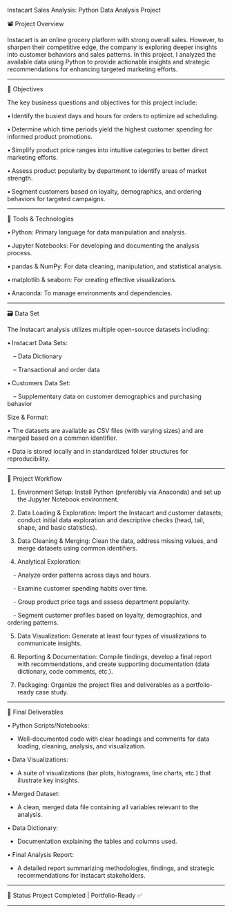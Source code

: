 Instacart Sales Analysis: Python Data Analysis Project

📽️ Project Overview

Instacart is an online grocery platform with strong overall sales. However, to sharpen their competitive edge, the company is exploring deeper insights into customer behaviors and sales patterns.  In this project, I analyzed the available data using Python to provide actionable insights and strategic recommendations for enhancing targeted marketing efforts.
________________________________________

🎯 Objectives

The key business questions and objectives for this project include:

• Identify the busiest days and hours for orders to optimize ad scheduling.

• Determine which time periods yield the highest customer spending for informed product promotions.

• Simplify product price ranges into intuitive categories to better direct marketing efforts.

• Assess product popularity by department to identify areas of market strength.

• Segment customers based on loyalty, demographics, and ordering behaviors for targeted campaigns.

________________________________________

🧰 Tools & Technologies

• Python: Primary language for data manipulation and analysis.

• Jupyter Notebooks: For developing and documenting the analysis process.

• pandas & NumPy: For data cleaning, manipulation, and statistical analysis.

• matplotlib & seaborn: For creating effective visualizations.

• Anaconda: To manage environments and dependencies.

________________________________________

🗃️ Data Set

The Instacart analysis utilizes multiple open-source datasets including:

• Instacart Data Sets:

 – Data Dictionary
 
 – Transactional and order data
 
• Customers Data Set:

 – Supplementary data on customer demographics and purchasing behavior
 
Size & Format:

• The datasets are available as CSV files (with varying sizes) and are merged based on a common identifier.

• Data is stored locally and in standardized folder structures for reproducibility.
________________________________________

🚀 Project Workflow

1.	Environment Setup: Install Python (preferably via Anaconda) and set up the Jupyter Notebook environment.
  
2.	Data Loading & Exploration: Import the Instacart and customer datasets; conduct initial data exploration and descriptive checks (head, tail, shape, and basic statistics).
  
3.	Data Cleaning & Merging: Clean the data, address missing values, and merge datasets using common identifiers.
  
4.	Analytical Exploration:
	
 - Analyze order patterns across days and hours.
 
 - Examine customer spending habits over time.
 
 - Group product price tags and assess department popularity.
 
 - Segment customer profiles based on loyalty, demographics, and ordering patterns.
   	
5.	Data Visualization: Generate at least four types of visualizations to communicate insights.
   
6.	Reporting & Documentation: Compile findings, develop a final report with recommendations, and create supporting documentation (data dictionary, code comments, etc.).
 	
7.	Packaging: Organize the project files and deliverables as a portfolio-ready case study.
 	
________________________________________

📝 Final Deliverables

• Python Scripts/Notebooks: 

 - Well-documented code with clear headings and comments for data loading, cleaning, analysis, and visualization.
   
• Data Visualizations:

 - A suite of visualizations (bar plots, histograms, line charts, etc.) that illustrate key insights.

• Merged Dataset:

 - A clean, merged data file containing all variables relevant to the analysis.

• Data Dictionary:

 - Documentation explaining the tables and columns used.

• Final Analysis Report: 

 - A detailed report summarizing methodologies, findings, and strategic recommendations for Instacart stakeholders.
________________________________________

📌 Status
Project Completed | Portfolio-Ready ✅
________________________________________
